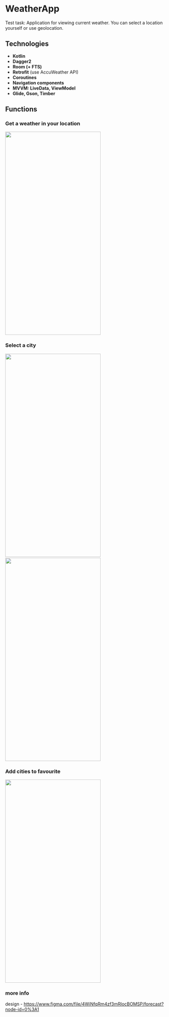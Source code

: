 # WeatherApp
Test task: Application for viewing current weather. You can select a location yourself or use geolocation.

## Technologies
- **Kotlin**
- **Dagger2**
- **Room (+ FTS)**
- **Retrofit** (use AccuWeather API)
- **Coroutines**
- **Navigation components**
- **MVVM: LiveData, ViewModel**
- **Glide, Gson, Timber**

## Functions

### Get a weather in your location
<div>
<img src="https://drive.google.com/uc?export=view&id=1nRYwvLcJr0B1YwBUEi-EkzKFRtGl2ZMw" width="303" height="646,5" />
</div>

### Select a city
<div>
<img src="https://drive.google.com/uc?export=view&id=1MR8G5DGt7EJJd8atGVU2hJn-Ezc2Y7SS" width="303" height="646,5" />
&nbsp;&nbsp;&nbsp;&nbsp;&nbsp;&nbsp;&nbsp;&nbsp;&nbsp;&nbsp;&nbsp;&nbsp;
<img src="https://drive.google.com/uc?export=view&id=1BsGxCDcuqVLjmrD-ezAT74gtYWY-KJ9o" width="303" height="646,5" />
</div>

### Add cities to favourite

<div>
<img src="https://drive.google.com/uc?export=view&id=1xttE5hKrB7IRlHEX_xkck50B8pAvaGcp" width="303" height="646,5" />
</div>

### more info
design - https://www.figma.com/file/4WiNfqRm4zf3mRlocBOMSP/forecast?node-id=0%3A1
